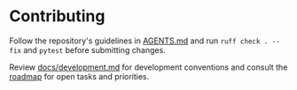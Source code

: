# Contributing

Follow the repository's guidelines in [AGENTS.md](AGENTS.md) and run `ruff check . --fix` and `pytest` before submitting changes.

Review [docs/development.md](docs/development.md) for development conventions and consult the [roadmap](docs/roadmap.md) for open tasks and priorities.
